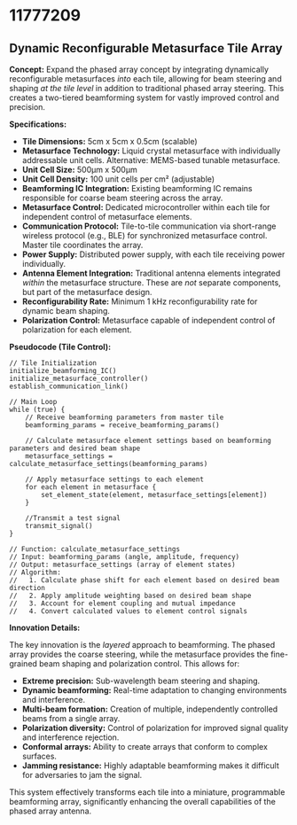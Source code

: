 # 11777209

## Dynamic Reconfigurable Metasurface Tile Array

**Concept:** Expand the phased array concept by integrating dynamically reconfigurable metasurfaces *into* each tile, allowing for beam steering and shaping *at the tile level* in addition to traditional phased array steering. This creates a two-tiered beamforming system for vastly improved control and precision.

**Specifications:**

*   **Tile Dimensions:** 5cm x 5cm x 0.5cm (scalable)
*   **Metasurface Technology:** Liquid crystal metasurface with individually addressable unit cells. Alternative: MEMS-based tunable metasurface.
*   **Unit Cell Size:** 500µm x 500µm
*   **Unit Cell Density:** 100 unit cells per cm² (adjustable)
*   **Beamforming IC Integration:** Existing beamforming IC remains responsible for coarse beam steering across the array.
*   **Metasurface Control:** Dedicated microcontroller within each tile for independent control of metasurface elements.
*   **Communication Protocol:** Tile-to-tile communication via short-range wireless protocol (e.g., BLE) for synchronized metasurface control. Master tile coordinates the array.
*   **Power Supply:** Distributed power supply, with each tile receiving power individually.
*   **Antenna Element Integration:** Traditional antenna elements integrated *within* the metasurface structure. These are *not* separate components, but part of the metasurface design.
*   **Reconfigurability Rate:** Minimum 1 kHz reconfigurability rate for dynamic beam shaping.
*   **Polarization Control:** Metasurface capable of independent control of polarization for each element.

**Pseudocode (Tile Control):**

```
// Tile Initialization
initialize_beamforming_IC()
initialize_metasurface_controller()
establish_communication_link()

// Main Loop
while (true) {
    // Receive beamforming parameters from master tile
    beamforming_params = receive_beamforming_params()

    // Calculate metasurface element settings based on beamforming parameters and desired beam shape
    metasurface_settings = calculate_metasurface_settings(beamforming_params)

    // Apply metasurface settings to each element
    for each element in metasurface {
        set_element_state(element, metasurface_settings[element])
    }

    //Transmit a test signal
    transmit_signal()
}

// Function: calculate_metasurface_settings
// Input: beamforming_params (angle, amplitude, frequency)
// Output: metasurface_settings (array of element states)
// Algorithm:
//   1. Calculate phase shift for each element based on desired beam direction
//   2. Apply amplitude weighting based on desired beam shape
//   3. Account for element coupling and mutual impedance
//   4. Convert calculated values to element control signals

```

**Innovation Details:**

The key innovation is the *layered* approach to beamforming. The phased array provides the coarse steering, while the metasurface provides the fine-grained beam shaping and polarization control. This allows for:

*   **Extreme precision:** Sub-wavelength beam steering and shaping.
*   **Dynamic beamforming:** Real-time adaptation to changing environments and interference.
*   **Multi-beam formation:** Creation of multiple, independently controlled beams from a single array.
*   **Polarization diversity:** Control of polarization for improved signal quality and interference rejection.
*   **Conformal arrays:** Ability to create arrays that conform to complex surfaces.
*   **Jamming resistance:** Highly adaptable beamforming makes it difficult for adversaries to jam the signal.

This system effectively transforms each tile into a miniature, programmable beamforming array, significantly enhancing the overall capabilities of the phased array antenna.